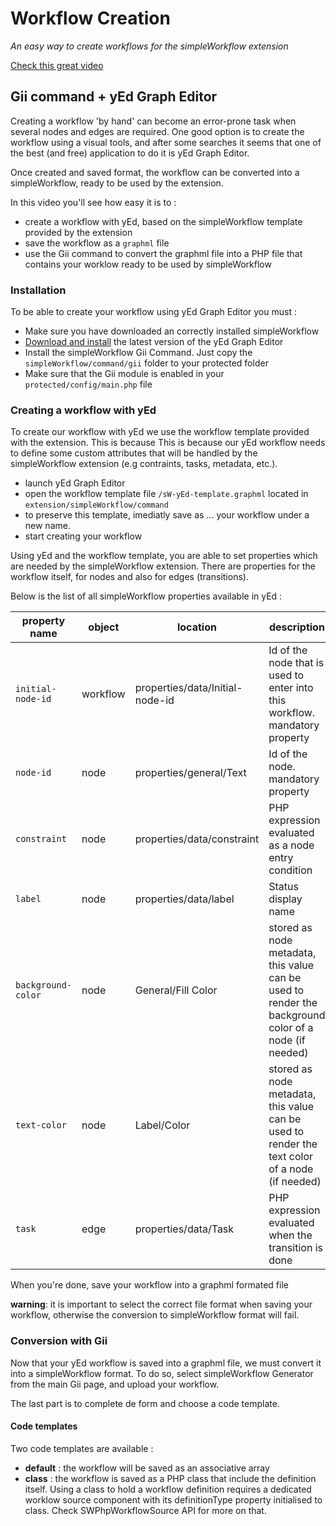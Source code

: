 # Workflow Creation

*An easy way to create workflows for the simpleWorkflow extension*


[Check this great video](http://player.vimeo.com/video/48693938)

## Gii command + yEd Graph Editor

Creating a workflow 'by hand' can become an error-prone task when several nodes and edges are required. One good option is to create the workflow using a visual tools, and after some searches it seems that one of the best (and free) application to do it is yEd Graph Editor.

Once created and saved format, the workflow can be converted into a simpleWorkflow, ready to be used by the extension.

In this video you'll see how easy it is to :

- create a workflow with yEd, based on the simpleWorkflow template provided by the extension
- save the workflow as a `graphml` file
- use the Gii command to convert the graphml file into a PHP file that contains your worklow ready to be used by simpleWorkflow

### Installation

To be able to create your workflow using yEd Graph Editor you must :

- Make sure you have downloaded an correctly installed simpleWorkflow
- [Download and install](http://www.yworks.com/en/products_yed_download.html) the latest version of the yEd Graph Editor
- Install the simpleWorkflow Gii Command. Just copy the `simpleWorkflow/command/gii` folder to your protected folder
- Make sure that the Gii module is enabled in your `protected/config/main.php` file

### Creating a workflow with yEd

To create our workflow with yEd we use the workflow template provided with the extension. This is because This is because our yEd workflow needs to define some custom attributes that will be handled by the simpleWorkflow extension (e.g contraints, tasks, metadata, etc.).

- launch yEd Graph Editor
- open the workflow template file `/sW-yEd-template.graphml` located in `extension/simpleWorkflow/command`
- to preserve this template, imediatly save as ... your workflow under a new name.
- start creating your workflow

Using yEd and the workflow template, you are able to set properties which are needed by the simpleWorkflow extension.
There are properties for the workflow itself, for nodes and also for edges (transitions). 

Below is the list of all simpleWorkflow properties available in yEd :

<table class="table table-striped">
    <thead>
    <tr>
        <th>property name</th>
        <th>object</th>
        <th>location</th>
        <th>description</th>
    </tr>
    </thead>
    <tbody>
    <tr>
        <td><code>initial-node-id</code></td>
        <td>workflow</td>
        <td>properties/data/Initial-node-id</td>
        <td>Id of the node that is used to enter into this workflow.<br/>
        <span class="label label-important">mandatory property</span></td>
    </tr>
    <tr>
        <td><code>node-id</code></td>
        <td>node</td>
        <td>properties/general/Text</td>
        <td>Id of the node.<br/>
        <span class="label label-important">mandatory property</span></td>
    </tr>  
    <tr>
        <td><code>constraint</code></td>
        <td>node</td>
        <td>properties/data/constraint</td>
        <td>PHP expression evaluated as a node entry condition</td>
    </tr>      
    <tr>
        <td><code>label</code></td>
        <td>node</td>
        <td>properties/data/label</td>
        <td>Status display name</td>
    </tr>       
    <tr>
        <td><code>background-color</code></td>
        <td>node</td>
        <td>General/Fill Color</td>
        <td>stored as node metadata, this value can be used to render the background color of a node (if needed)</td>
    </tr>   
    <tr>
        <td><code>text-color</code></td>
        <td>node</td>
        <td>Label/Color</td>
        <td>stored as node metadata, this value can be used to render the text color of a node (if needed)</td>
    </tr>
    <tr>
        <td><code>task</code></td>
        <td>edge</td>
        <td>properties/data/Task</td>
        <td>PHP expression evaluated when the transition is done</td>
    </tr>                
    </tbody>
</table>                    

When you're done, save your workflow into a graphml formated file

**warning**: it is important to select the correct file format when saving your workflow, otherwise the conversion to simpleWorkflow format will fail.

### Conversion with Gii

Now that your yEd workflow is saved into a graphml file, we must convert it into a simpleWorkflow format.
To do so, select simpleWorkflow Generator from the main Gii page, and upload your workflow.

The last part is to complete de form and choose a code template.
#### Code templates

Two code templates are available :

- **default** : the workflow will be saved as an associative array
- **class** : the workflow is saved as a PHP class that include the definition itself. Using a class to hold a workflow definition requires a dedicated worklow source component with its definitionType property initialised to class. Check SWPhpWorkflowSource API for more on that.

